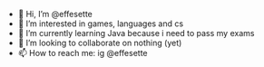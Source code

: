 - 👋 Hi, I’m @effesette
- 👀 I’m interested in games, languages and cs
- 🌱 I’m currently learning Java because i need to pass my exams
- 💞️ I’m looking to collaborate on nothing (yet)
- 📫 How to reach me: ig @effesette

<!---
effesette/effesette is a ✨ special ✨ repository because its `README.md` (this file) appears on your GitHub profile.
You can click the Preview link to take a look at your changes.
--->

